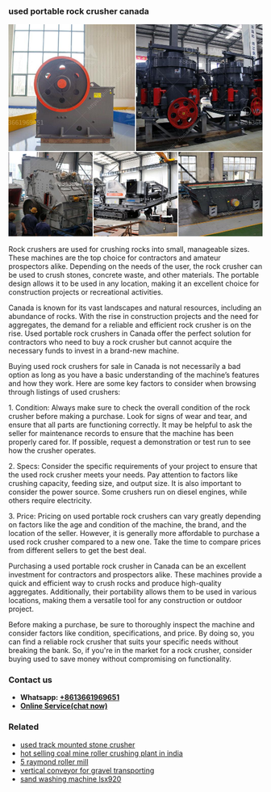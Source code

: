 <h3>used portable rock crusher canada</h3><img src='1706767714.jpg' alt=''><p>Rock crushers are used for crushing rocks into small, manageable sizes. These machines are the top choice for contractors and amateur prospectors alike. Depending on the needs of the user, the rock crusher can be used to crush stones, concrete waste, and other materials. The portable design allows it to be used in any location, making it an excellent choice for construction projects or recreational activities.</p><p>Canada is known for its vast landscapes and natural resources, including an abundance of rocks. With the rise in construction projects and the need for aggregates, the demand for a reliable and efficient rock crusher is on the rise. Used portable rock crushers in Canada offer the perfect solution for contractors who need to buy a rock crusher but cannot acquire the necessary funds to invest in a brand-new machine.</p><p>Buying used rock crushers for sale in Canada is not necessarily a bad option as long as you have a basic understanding of the machine’s features and how they work. Here are some key factors to consider when browsing through listings of used crushers:</p><p>1. Condition: Always make sure to check the overall condition of the rock crusher before making a purchase. Look for signs of wear and tear, and ensure that all parts are functioning correctly. It may be helpful to ask the seller for maintenance records to ensure that the machine has been properly cared for. If possible, request a demonstration or test run to see how the crusher operates.</p><p>2. Specs: Consider the specific requirements of your project to ensure that the used rock crusher meets your needs. Pay attention to factors like crushing capacity, feeding size, and output size. It is also important to consider the power source. Some crushers run on diesel engines, while others require electricity.</p><p>3. Price: Pricing on used portable rock crushers can vary greatly depending on factors like the age and condition of the machine, the brand, and the location of the seller. However, it is generally more affordable to purchase a used rock crusher compared to a new one. Take the time to compare prices from different sellers to get the best deal.</p><p>Purchasing a used portable rock crusher in Canada can be an excellent investment for contractors and prospectors alike. These machines provide a quick and efficient way to crush rocks and produce high-quality aggregates. Additionally, their portability allows them to be used in various locations, making them a versatile tool for any construction or outdoor project.</p><p>Before making a purchase, be sure to thoroughly inspect the machine and consider factors like condition, specifications, and price. By doing so, you can find a reliable rock crusher that suits your specific needs without breaking the bank. So, if you're in the market for a rock crusher, consider buying used to save money without compromising on functionality.</p><h3>Contact us</h3><ul><li><strong>Whatsapp:&nbsp;<a href="https://wa.me/8613661969651">+8613661969651</a></strong></li><li><a href="https://swt.shibang-china.com/?git&amp;zhl&amp;used portable rock crusher canada"><strong>Online Service(chat now)</strong></a></li></ul><h3>Related</h3><ul><li><a href='used track mounted stone crusher.md'>used track mounted stone crusher</a></li><li><a href='hot selling coal mine roller crushing plant in india.md'>hot selling coal mine roller crushing plant in india</a></li><li><a href='5 raymond roller mill.md'>5 raymond roller mill</a></li><li><a href='vertical conveyor for gravel transporting.md'>vertical conveyor for gravel transporting</a></li><li><a href='sand washing machine lsx920.md'>sand washing machine lsx920</a></li></ul>